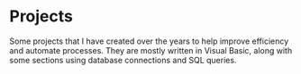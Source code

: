 # Projects
Some projects that I have created over the years to help improve efficiency and automate processes. They are mostly written in Visual Basic, along with some sections using database connections and SQL queries.
